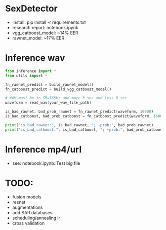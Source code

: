 # SexDetector

- install: pip install -r requirements.txt
- research report: notebook.ipynb
- vgg_catboost_model: ~14% EER
- rawnet_model: ~17% EER

# Inference wav

```python
from inference import *
from utils import *

fn_rawnet_predict = build_rawnet_model()
fn_catboost_predict = build_vgg_catboost_model()

# WAV must be in SR=16KHz and more 3 sec and less 8 sec
waveform = read_wav(your_wav_file_path)

is_bad_rawnet, bad_prob_rawnet = fn_rawnet_predict(waveform, 16000)
is_bad_catboost, bad_prob_catboost = fn_catboost_predict(waveform, 16000)

print("is_bad_rawnet:", is_bad_rawnet, "; ~prob:", bad_prob_rawnet)
print("is_bad_catboost:", is_bad_catboost, "; ~prob:", bad_prob_catboost)
```

# Inference mp4/url

- see: notebook.ipynb::Test big file

# TODO:
- fusion models
- resnet
- augmentations
- add SAR databases
- scheduling/annealing lr
- cross validation
